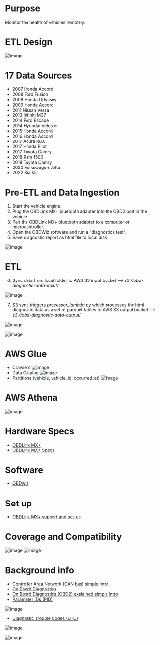 # Purpose
Monitor the health of vehicles remotely. 
 
# ETL Design 
![image](https://user-images.githubusercontent.com/76083769/155837691-7faa2c4e-601f-4ecf-8813-8ac03b1c547c.png)

# 17 Data Sources 
 - 2007 Honda Accord
 - 2008 Ford Fusion
 - 2008 Honda Odyssey
 - 2009 Honda Accord
 - 2011 Nissan Versa 
 - 2013 Infiniti M37
 - 2014 Ford Escape
 - 2014 Hyundai Veloster
 - 2015 Honda Accord
 - 2016 Honda Accord 
 - 2017 Acura RDX
 - 2017 Honda Pilot
 - 2017 Toyota Camry
 - 2018 Ram 1500 
 - 2018 Toyota Camry
 - 2020 Volkswagen Jetta
 - 2022 Kia k5

# Pre-ETL and Data Ingestion
 1. Start the vehicle engine.
 2. Plug the OBDLink MX+ bluetooth adapter into the OBD2 port in the vehicle.
 3. Pair the OBDLink MX+ bluetooth adapter to a computer or microcontroller.
 4. Open the OBDWiz software and run a "diagnostics test".
 5. Save diagnostic report as html file to local disk. 

![image](https://user-images.githubusercontent.com/76083769/158723669-0567d33a-a01a-4e47-bfdd-61849dc0092d.png)

# ETL
 6. Sync data from local folder to AWS S3 input bucket --> _s3://obd-diagnostic-data-input/_

![image](https://user-images.githubusercontent.com/76083769/159194181-e7718624-f24c-49fe-94ff-a79d489469c0.png)

7. S3 sync triggers _processor_lambda.py_ which processes the html diagnostic data as a set of parquet tables to AWS S3 output bucket --> _s3://obd-diagnostic-data-output/_

![image](https://user-images.githubusercontent.com/76083769/156135451-898681c2-7d5b-4ec0-bcfb-fea39c98788e.png)

![image](https://user-images.githubusercontent.com/76083769/156138229-ffab6cea-b570-48e9-af69-db259a2b1ee9.png)

# AWS Glue
- Crawlers 
![image](https://user-images.githubusercontent.com/76083769/156142316-2d5606c6-6ba2-4ebf-98f2-86ed212d0662.png)
- Data Catalog
![image](https://user-images.githubusercontent.com/76083769/156147871-5fa2286d-e01e-42ab-9663-9c3eeabf8ef9.png)
- Partitions (vehicle, vehicle_id, occurred_at)
![image](https://user-images.githubusercontent.com/76083769/156148405-8faf6b12-a960-4dfa-ac69-19b4445653e5.png)


# AWS Athena 
![image](https://user-images.githubusercontent.com/76083769/156147708-b84db3e8-a594-4e91-a05a-4788b86fe691.png) 

 # Hardware Specs 
 - [OBDLink MX+](https://www.obdlink.com/products/obdlink-mxp/)
 - [OBDLink MX+ Specs](https://www.obdlink.com/wp-content/uploads/2019/01/app_support.pdf)

# Software
 - [OBDwiz](https://www.obdlink.com/software/)

# Set up
- [OBDLink MX+ support and set-up](https://www.obdlink.com/support/mxp/#win-mxp)

# Coverage and Compatibility

![image](https://user-images.githubusercontent.com/76083769/156130747-bf3cd1b7-522d-4fae-8f23-c6438ef4499a.png)
![image](https://user-images.githubusercontent.com/76083769/156130873-99054a4e-0a36-4987-89e1-91f0a335f635.png)


# Background info
- [Controller Area Network (CAN bus) simple intro](https://www.csselectronics.com/pages/can-bus-simple-intro-tutorial)
- [On Board Diagnostics](https://en.wikipedia.org/wiki/On-board_diagnostics)
- [On Board Diagnostics (OBD2) explained simple intro](https://www.csselectronics.com/pages/obd2-explained-simple-intro)
- [Parameter IDs (PID)](https://en.wikipedia.org/wiki/OBD-II_PIDs)

![image](https://user-images.githubusercontent.com/76083769/149011965-7d9670ee-1549-4838-8745-8b0c0b6768de.png)

- [Diagnostic Trouble Codes (DTC)](https://www.dmv.de.gov/VehicleServices/inspections/pdfs/dtc_list.pdf)

![image](https://user-images.githubusercontent.com/76083769/148725136-97df9337-a5a8-4445-9896-a6a814261287.png)

![image](https://user-images.githubusercontent.com/76083769/149032586-7ebc24ec-5ea5-4d52-b9a6-f0d393a6c68f.png)

